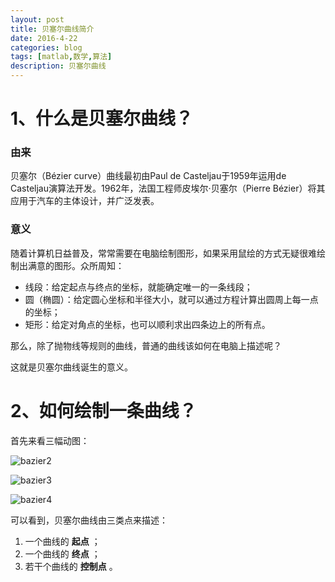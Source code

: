 ```yaml
---
layout: post
title: 贝塞尔曲线简介
date: 2016-4-22
categories: blog
tags: [matlab,数学,算法]
description: 贝塞尔曲线
---
```


# 1、什么是贝塞尔曲线？


### 由来

贝塞尔（Bézier curve）曲线最初由Paul de Casteljau于1959年运用de Casteljau演算法开发。1962年，法国工程师皮埃尔·贝塞尔（Pierre Bézier）将其应用于汽车的主体设计，并广泛发表。

### 意义

随着计算机日益普及，常常需要在电脑绘制图形，如果采用鼠绘的方式无疑很难绘制出满意的图形。众所周知：

- 线段：给定起点与终点的坐标，就能确定唯一的一条线段；
- 圆（椭圆）：给定圆心坐标和半径大小，就可以通过方程计算出圆周上每一点的坐标；
- 矩形：给定对角点的坐标，也可以顺利求出四条边上的所有点。

那么，除了抛物线等规则的曲线，普通的曲线该如何在电脑上描述呢？

这就是贝塞尔曲线诞生的意义。

# 2、如何绘制一条曲线？

首先来看三幅动图：

![bazier2](http://7xrrbc.com1.z0.glb.clouddn.com/bazier1.git)

![bazier3](http://7xrrbc.com1.z0.glb.clouddn.com/bazier2.gif)

![bazier4](http://7xrrbc.com1.z0.glb.clouddn.com/bazier3.git)

可以看到，贝塞尔曲线由三类点来描述：

1. 一个曲线的 __起点__ ；
2. 一个曲线的 __终点__ ；
3. 若干个曲线的 __控制点__ 。

